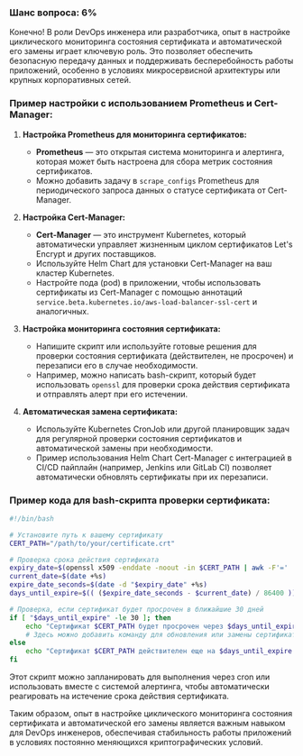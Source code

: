 ### Шанс вопроса: 6%

Конечно! В роли DevOps инженера или разработчика, опыт в настройке циклического мониторинга состояния сертификата и автоматической его замены играет ключевую роль. Это позволяет обеспечить безопасную передачу данных и поддерживать бесперебойность работы приложений, особенно в условиях микросервисной архитектуры или крупных корпоративных сетей.

### Пример настройки с использованием Prometheus и Cert-Manager:

1. **Настройка Prometheus для мониторинга сертификатов:**
   - **Prometheus** — это открытая система мониторинга и алертинга, которая может быть настроена для сбора метрик состояния сертификатов.
   - Можно добавить задачу в `scrape_configs` Prometheus для периодического запроса данных о статусе сертификата от Cert-Manager.

2. **Настройка Cert-Manager:**
   - **Cert-Manager** — это инструмент Kubernetes, который автоматически управляет жизненным циклом сертификатов Let's Encrypt и других поставщиков.
   - Используйте Helm Chart для установки Cert-Manager на ваш кластер Kubernetes.
   - Настройте пода (pod) в приложении, чтобы использовать сертификаты из Cert-Manager с помощью аннотаций `service.beta.kubernetes.io/aws-load-balancer-ssl-cert` и аналогичных.

3. **Настройка мониторинга состояния сертификата:**
   - Напишите скрипт или используйте готовые решения для проверки состояния сертификата (действителен, не просрочен) и перезаписи его в случае необходимости.
   - Например, можно написать bash-скрипт, который будет использовать `openssl` для проверки срока действия сертификата и отправлять алерт при его истечении.

4. **Автоматическая замена сертификата:**
   - Используйте Kubernetes CronJob или другой планировщик задач для регулярной проверки состояния сертификатов и автоматической замены при необходимости.
   - Пример использования Helm Chart Cert-Manager с интеграцией в CI/CD пайплайн (например, Jenkins или GitLab CI) позволяет автоматически обновлять сертификаты при их перезаписи.

### Пример кода для bash-скрипта проверки сертификата:

```bash
#!/bin/bash

# Установите путь к вашему сертификату
CERT_PATH="/path/to/your/certificate.crt"

# Проверка срока действия сертификата
expiry_date=$(openssl x509 -enddate -noout -in $CERT_PATH | awk -F'=' '{print $NF}')
current_date=$(date +%s)
expire_date_seconds=$(date -d "$expiry_date" +%s)
days_until_expire=$(( ($expire_date_seconds - $current_date) / 86400 ))

# Проверка, если сертификат будет просрочен в ближайшие 30 дней
if [ "$days_until_expire" -le 30 ]; then
    echo "Сертификат $CERT_PATH будет просрочен через $days_until_expire дней. Автоматически заменяем сертификат."
    # Здесь можно добавить команду для обновления или замены сертификата в приложении
else
    echo "Сертификат $CERT_PATH действителен еще на $days_until_expire дней. Все в порядке."
fi
```

Этот скрипт можно запланировать для выполнения через cron или использовать вместе с системой алертинга, чтобы автоматически реагировать на истечение срока действия сертификата.

Таким образом, опыт в настройке циклического мониторинга состояния сертификата и автоматической его замены является важным навыком для DevOps инженеров, обеспечивая стабильность работы приложений в условиях постоянно меняющихся криптографических условий.